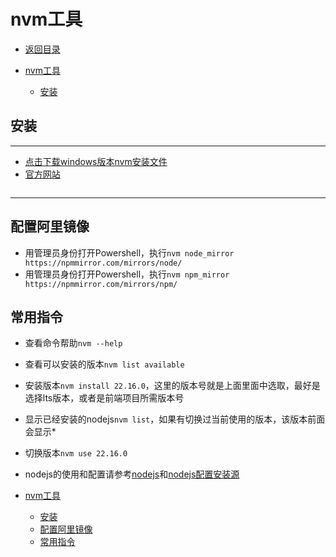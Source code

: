 # nvm工具

- [返回目录](./README.md)

- [nvm工具](#nvm工具)
  - [安装](#安装)

## 安装

---

- [点击下载windows版本nvm安装文件](https://github.com/coreybutler/nvm-windows/releases/download/1.2.2/nvm-setup.exe)
- [官方网站](https://github.com/coreybutler/nvm-windows/releases)

<section class="img-flex-box" >
  <section><img class="lazy-image" data-src="../../images/webfront/nvm/nvm-install0001.png" alt=""></section>
  <section><img class="lazy-image" data-src="../../images/webfront/nvm/nvm-install0002.png" alt=""></section>
  <section><img class="lazy-image" data-src="../../images/webfront/nvm/nvm-install0003.png" alt=""></section>
  <section><img class="lazy-image" data-src="../../images/webfront/nvm/nvm-install0004.png" alt=""></section>
  <section><img class="lazy-image" data-src="../../images/webfront/nvm/nvm-install0005.png" alt=""></section>
  <section><img class="lazy-image" data-src="../../images/webfront/nvm/nvm-install0006.png" alt=""></section>
  <section><img class="lazy-image" data-src="../../images/webfront/nvm/nvm-install0007.png" alt=""></section>
  <section><img class="lazy-image" data-src="../../images/webfront/nvm/nvm-install0008.png" alt=""></section>
  <section><img class="lazy-image" data-src="../../images/webfront/nvm/nvm-install0009.png" alt=""></section>
</section>

---

## 配置阿里镜像

- 用管理员身份打开Powershell，执行`nvm node_mirror https://npmmirror.com/mirrors/node/`
- 用管理员身份打开Powershell，执行`nvm npm_mirror https://npmmirror.com/mirrors/npm/`

## 常用指令

- 查看命令帮助`nvm --help`
- 查看可以安装的版本`nvm list available`
- 安装版本`nvm install 22.16.0`，这里的版本号就是上面里面中选取，最好是选择lts版本，或者是前端项目所需版本号
- 显示已经安装的nodejs`nvm list`，如果有切换过当前使用的版本，该版本前面会显示*
- 切换版本`nvm use 22.16.0`
- nodejs的使用和配置请参考[nodejs](./nodejs.md)和[nodejs配置安装源](./nodejs-config.md)

- [nvm工具](#nvm工具)
  - [安装](#安装)
  - [配置阿里镜像](#配置阿里镜像)
  - [常用指令](#常用指令)

<!-- js处理背景和css样式 -->
<script type="module" src="/js/github.js"></script>
